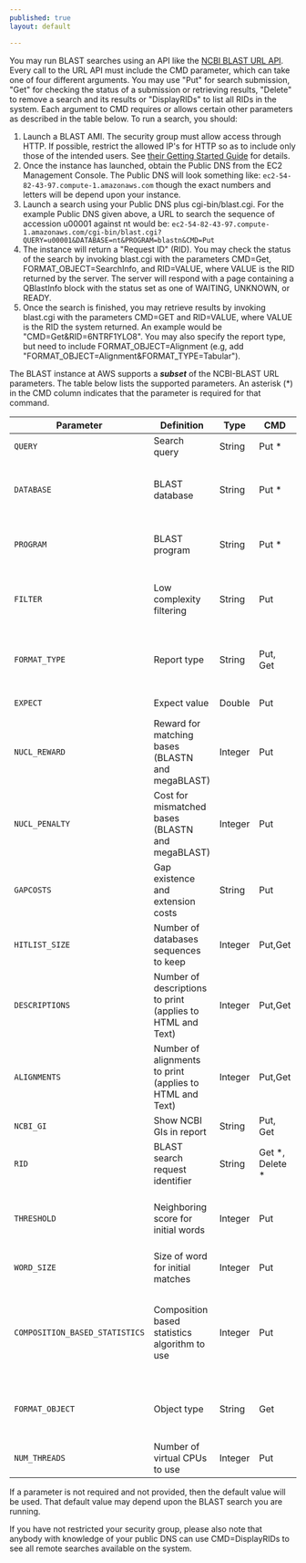 ```yaml
---
published: true
layout: default

---
```

You may run BLAST searches using an API like the [NCBI BLAST URL API](http://www.ncbi.nlm.nih.gov/blast/Doc/urlapi.html). Every call to the URL API must include the CMD parameter, which can take one of four different arguments.  You may use "Put" for search submission, "Get" for checking the status of a submission or retrieving results, "Delete" to remove a search and its results or "DisplayRIDs" to list all RIDs in the system.  Each argument to CMD requires or allows certain other parameters as described in the table below.
To run a search, you should:

1. Launch a BLAST AMI. The security group must allow access through HTTP. If possible, restrict the allowed IP's for HTTP so as to include only those of the intended users. See [their Getting Started Guide](http://docs.amazonwebservices.com/AWSEC2/latest/GettingStartedGuide/) for details.
2. Once the instance has launched, obtain the Public DNS from the EC2 Management Console. The Public DNS will look something like: `ec2-54-82-43-97.compute-1.amazonaws.com` though the exact numbers and letters will be depend upon your instance.
3. Launch a search using your Public DNS plus cgi-bin/blast.cgi. For the example Public DNS given above, a URL to search the sequence of accession u00001 against nt would be:
`ec2-54-82-43-97.compute-1.amazonaws.com/cgi-bin/blast.cgi?QUERY=u00001&DATABASE=nt&PROGRAM=blastn&CMD=Put`
4. The instance will return a "Request ID" (RID). You may check the status of the search by invoking blast.cgi with the parameters CMD=Get, FORMAT_OBJECT=SearchInfo, and RID=VALUE, where VALUE is the RID returned by the server.  The server will respond with a page containing a QBlastInfo block with the status set as one of WAITING, UNKNOWN, or READY.
5. Once the search is finished, you may retrieve results by invoking blast.cgi with the parameters CMD=GET and RID=VALUE, where VALUE is the RID the system returned. An example would be "CMD=Get&RID=6NTRF1YLO8". You may also specify the report type, but need to include FORMAT_OBJECT=Alignment (e.g, add "FORMAT_OBJECT=Alignment&FORMAT_TYPE=Tabular").

The BLAST instance at AWS supports a **_subset_** of the NCBI-BLAST URL parameters. The table below lists the supported parameters. An asterisk (*) in the CMD column indicates that the parameter is required for that command.

|Parameter              | Definition              | Type | CMD | Allowed values                 |
|-----------------------|-------------------------|------|-----|--------------------------------|
|```QUERY```|Search query|String|Put *|Accession, GI, or FASTA.|
|```DATABASE```|BLAST database|String|Put *|Database from appendix 2 or one uploaded to blastdb_custom (see appendix 4)|
|```PROGRAM```|BLAST program|String|Put *|One of blastn, megablast, blastp, blastx, tblastn, tblastx|
|```FILTER```|Low complexity filtering|String|Put |F to disable. T or L to enable. Prepend "m" for mask at lookup (e.g., mL)|
|```FORMAT_TYPE```|Report type|String|Put, Get| HTML, Text, XML, XML2, JSON2, or Tabular. HTML is the default.|
|```EXPECT```|Expect value|Double|Put|Number greater than zero.|
|```NUCL_REWARD```|Reward for matching bases (BLASTN and megaBLAST)|Integer|Put|Integer greater than zero.|
|```NUCL_PENALTY```|Cost for mismatched bases (BLASTN and megaBLAST)|Integer|Put|Integer less than zero.|
|```GAPCOSTS```|Gap existence and extension costs|String|Put|Pair of positive integers separated by a space such as "11 1".|
|```HITLIST_SIZE```|Number of databases sequences to keep| Integer|Put,Get| Integer greater than zero.|
|```DESCRIPTIONS```|Number of descriptions to print (applies to HTML and Text)| Integer|Put,Get| Integer greater than zero.|
|```ALIGNMENTS```|Number of alignments to print (applies to HTML and Text)| Integer|Put,Get| Integer greater than zero.|
|```NCBI_GI```|Show NCBI GIs in report|String|Put, Get|T or F|
|```RID```|BLAST search request identifier|String|Get *, Delete *|The Request ID (RID) returned when the search was submitted|
|```THRESHOLD```|Neighboring score for initial words|Integer | Put | Positive integer (BLASTP default is 11). Does not apply to BLASTN or MegaBLAST).|
|```WORD_SIZE```|Size of word for initial matches| Integer| Put | Positive integer.|
|```COMPOSITION_BASED_STATISTICS```| Composition based statistics algorithm to use| Integer | Put| One of 0, 1, 2, or 3. See `comp_based_stats` command line option in the [BLAST+ user manual](http://www.ncbi.nlm.nih.gov/books/NBK279675/) for details.|
|```FORMAT_OBJECT```|Object type| String | Get | SearchInfo (status check) or Alignment (report formatting).|
|```NUM_THREADS```| Number of virtual CPUs to use| Integer | Put | Integer greater than zero (default is 1).|

If a parameter is not required and not provided, then the default value will be used. That default value may depend upon the BLAST search you are running.

If you have not restricted your security group, please also note that anybody with knowledge of your public DNS can use CMD=DisplayRIDs to see all remote searches available on the system.
